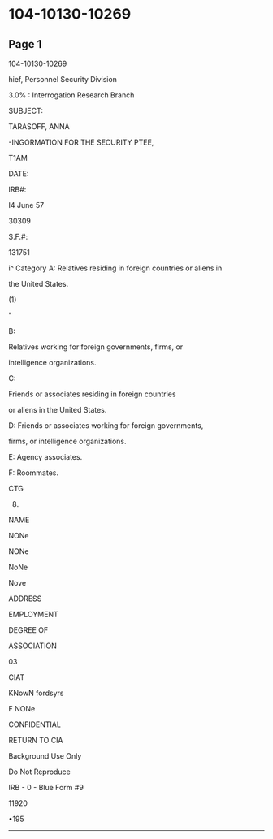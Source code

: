 # 104-10130-10269

## Page 1

104-10130-10269

hief, Personnel Security Division

3.0% : Interrogation Research Branch

SUBJECT:

TARASOFF, ANNA

-INGORMATION FOR THE SECURITY PTEE,

T1AM

DATE:

IRB#:

I4 June 57

30309

S.F.#:

131751

i^ Category A: Relatives residing in foreign countries or aliens in

the United States.

(1)

"

B:

Relatives working for foreign governments, firms, or

intelligence organizations.

C:

Friends or associates residing in foreign countries

or aliens in the United States.

D: Friends or associates working for foreign governments,

firms, or intelligence organizations.

E: Agency associates.

F: Roommates.

CTG

8.

NAME

NONe

NONe

NoNe

Nove

ADDRESS

EMPLOYMENT

DEGREE OF

ASSOCIATION

03

CIAT

KNowN fordsyrs

F NONe

CONFIDENTIAL

RETURN TO CIA

Background Use Only

Do Not Reproduce

IRB - 0 - Blue Form #9

11920

•195

---

